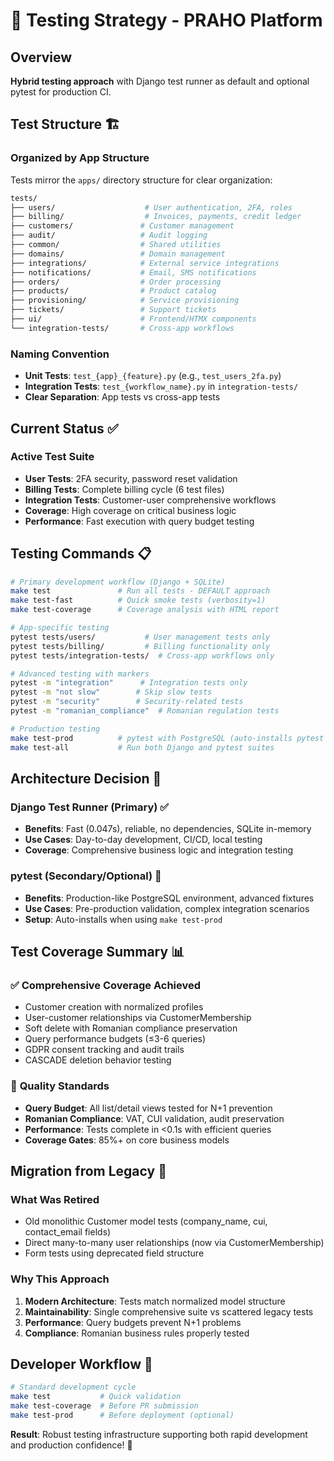 # 🧪 Testing Strategy - PRAHO Platform

## Overview
**Hybrid testing approach** with Django test runner as default and optional pytest for production CI.

## **Test Structure** 🏗️

### **Organized by App Structure**
Tests mirror the `apps/` directory structure for clear organization:

```bash
tests/
├── users/                    # User authentication, 2FA, roles
├── billing/                  # Invoices, payments, credit ledger  
├── customers/               # Customer management
├── audit/                   # Audit logging
├── common/                  # Shared utilities
├── domains/                 # Domain management
├── integrations/            # External service integrations
├── notifications/           # Email, SMS notifications
├── orders/                  # Order processing
├── products/                # Product catalog
├── provisioning/            # Service provisioning
├── tickets/                 # Support tickets
├── ui/                      # Frontend/HTMX components
└── integration-tests/       # Cross-app workflows
```

### **Naming Convention**
- **Unit Tests**: `test_{app}_{feature}.py` (e.g., `test_users_2fa.py`)
- **Integration Tests**: `test_{workflow_name}.py` in `integration-tests/`
- **Clear Separation**: App tests vs cross-app tests

## **Current Status** ✅

### Active Test Suite
- **User Tests**: 2FA security, password reset validation
- **Billing Tests**: Complete billing cycle (6 test files)
- **Integration Tests**: Customer-user comprehensive workflows
- **Coverage**: High coverage on critical business logic
- **Performance**: Fast execution with query budget testing

## **Testing Commands** 📋

```bash
# Primary development workflow (Django + SQLite)
make test               # Run all tests - DEFAULT approach
make test-fast          # Quick smoke tests (verbosity=1)
make test-coverage      # Coverage analysis with HTML report

# App-specific testing
pytest tests/users/           # User management tests only
pytest tests/billing/         # Billing functionality only  
pytest tests/integration-tests/  # Cross-app workflows only

# Advanced testing with markers
pytest -m "integration"      # Integration tests only
pytest -m "not slow"        # Skip slow tests
pytest -m "security"        # Security-related tests
pytest -m "romanian_compliance"  # Romanian regulation tests

# Production testing
make test-prod          # pytest with PostgreSQL (auto-installs pytest if needed)
make test-all           # Run both Django and pytest suites
```

## **Architecture Decision** 🎯

### **Django Test Runner (Primary)** ✅
- **Benefits**: Fast (0.047s), reliable, no dependencies, SQLite in-memory
- **Use Cases**: Day-to-day development, CI/CD, local testing
- **Coverage**: Comprehensive business logic and integration testing

### **pytest (Secondary/Optional)** 🔧
- **Benefits**: Production-like PostgreSQL environment, advanced fixtures
- **Use Cases**: Pre-production validation, complex integration scenarios
- **Setup**: Auto-installs when using `make test-prod`

## **Test Coverage Summary** 📊

### ✅ **Comprehensive Coverage Achieved**
- Customer creation with normalized profiles
- User-customer relationships via CustomerMembership
- Soft delete with Romanian compliance preservation
- Query performance budgets (≤3-6 queries)
- GDPR consent tracking and audit trails
- CASCADE deletion behavior testing

### 🎯 **Quality Standards**
- **Query Budget**: All list/detail views tested for N+1 prevention
- **Romanian Compliance**: VAT, CUI validation, audit preservation
- **Performance**: Tests complete in <0.1s with efficient queries
- **Coverage Gates**: 85%+ on core business models

## **Migration from Legacy** 🔄

### What Was Retired
- Old monolithic Customer model tests (company_name, cui, contact_email fields)
- Direct many-to-many user relationships (now via CustomerMembership)
- Form tests using deprecated field structure

### Why This Approach
1. **Modern Architecture**: Tests match normalized model structure
2. **Maintainability**: Single comprehensive suite vs scattered legacy tests
3. **Performance**: Query budgets prevent N+1 problems
4. **Compliance**: Romanian business rules properly tested

## **Developer Workflow** 🔄

```bash
# Standard development cycle
make test           # Quick validation
make test-coverage  # Before PR submission
make test-prod      # Before deployment (optional)
```

**Result**: Robust testing infrastructure supporting both rapid development and production confidence! 🎉
